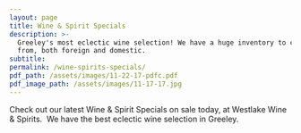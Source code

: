 ```yaml
---
layout: page
title: Wine & Spirit Specials
description: >-
  Greeley's most eclectic wine selection! We have a huge inventory to choose
  from, both foreign and domestic.
subtitle:
permalink: /wine-spirits-specials/
pdf_path: /assets/images/11-22-17-pdfc.pdf
pdf_image_path: /assets/images/11-17-17.jpg
---
```



Check out our latest Wine & Spirit Specials on sale today, at Westlake Wine & Spirits.  We have the best eclectic wine selection in Greeley.